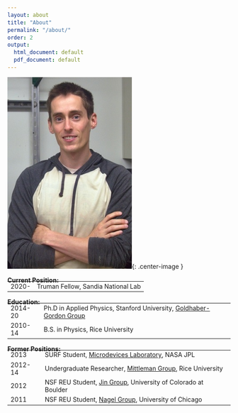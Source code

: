 ```yaml
---
layout: about
title: "About"
permalink: "/about/"
order: 2
output:
  html_document: default
  pdf_document: default
---
```

<style>
  .center-image
  {
    margin: 0 auto;
    display: block;
  }
</style>

![image](/img/dsc_0032b.jpg){: .center-image }

**Current Position:**  

<table style="border-collapse: collapse; border: none; margin-top: -20px; background-color: none;">
  <tr style="border: none;">
    <td style="border: none;">2020-</td>
    <td style="border: none;">Truman Fellow, Sandia National Lab</td>
  </tr>
</table>  

**Education:**  
<table style="border-collapse: collapse; border: none; margin-top: -20px; background-color: none;">
  <tr style="border: none;">
    <td style="border: none;">2014-20</td>
    <td style="border: none;"> Ph.D in Applied Physics, Stanford University, <a href="https://ggg.stanford.edu/"> Goldhaber-Gordon Group</a></td>
  </tr>
  <tr style="border: none;">
    <td style="border: none;">2010-14</td>
    <td style="border: none;"> B.S. in Physics, Rice University</td>
  </tr>
</table>  

**Former Positions:**  
<table style="border-collapse: collapse; border: none; margin-top: -20px; background-color: none;">
  <tr style="border: none;">
    <td style="border: none;">2013</td>
    <td style="border: none;"> SURF Student, <a href="https://microdevices.jpl.nasa.gov/"> Microdevices Laboratory</a>, NASA JPL</td>
  </tr>
  <tr style="border: none;">
    <td style="border: none;">2012-14</td>
    <td style="border: none;"> Undergraduate Researcher, <a href="https://www.brown.edu/research/labs/mittleman/"> Mittleman Group</a>, Rice University</td>
  </tr>
  <tr style="border: none;">
    <td style="border: none;">2012</td>
    <td style="border: none;"> NSF REU Student, <a href="https://jila.colorado.edu/jin/"> Jin Group</a>, University of Colorado at Boulder</td>
  </tr>
  <tr style="border: none;">
    <td style="border: none;">2011</td>
    <td style="border: none;"> NSF REU Student, <a href="https://nagelgroup.uchicago.edu/Nagel-Group/index.html"> Nagel Group</a>, University of Chicago</td>
  </tr>
</table>  